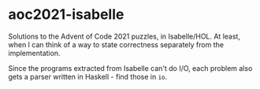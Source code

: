 # aoc2021-isabelle

Solutions to the Advent of Code 2021 puzzles, in Isabelle/HOL. At least,
when I can think of a way to state correctness separately from the
implementation.

Since the programs extracted from Isabelle can't do I/O, each problem
also gets a parser written in Haskell - find those in `io`.
